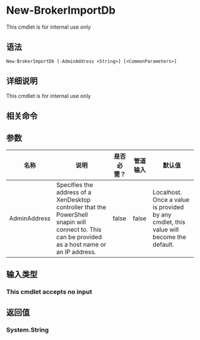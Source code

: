 # New-BrokerImportDb

This cmdlet is for internal use only

## 语法

    New-BrokerImportDb [-AdminAddress <String>] [<CommonParameters>]
    

## 详细说明

This cmdlet is for internal use only

## 相关命令

## 参数

| 名称           | 说明                                                                                                                                                 | 是否必需？ | 管道输入  | 默认值                                                                                    |
| ------------ | -------------------------------------------------------------------------------------------------------------------------------------------------- | ----- | ----- | -------------------------------------------------------------------------------------- |
| AdminAddress | Specifies the address of a XenDesktop controller that the PowerShell snapin will connect to. This can be provided as a host name or an IP address. | false | false | Localhost. Once a value is provided by any cmdlet, this value will become the default. |

## 输入类型

### This cmdlet accepts no input

## 返回值

### System.String